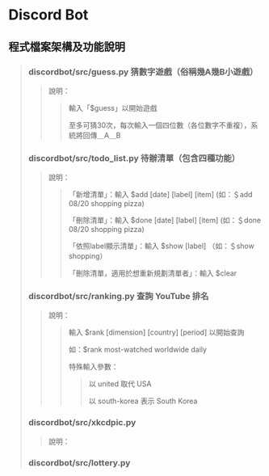 # Discord Bot

## 程式檔案架構及功能說明
> ### discordbot/src/guess.py 猜數字遊戲（俗稱幾A幾B小遊戲）
>> 
>> 說明：
>>> 輸入「$guess」以開始遊戲
>>> 
>>> 至多可猜30次，每次輸入一個四位數（各位數字不重複），系統將回傳＿A＿B
>>>
> ### discordbot/src/todo_list.py 待辦清單（包含四種功能）
>> 
>> 說明：
>>> 「新增清單」：輸入 $add [date] [label] [item]  (如：＄add 08/20 shopping pizza)
>>> 
>>> 「刪除清單」：輸入 $done [date] [label] [item]  (如：＄done 08/20 shopping pizza)
>>> 
>>> 「依照label顯示清單」：輸入 $show [label] （如：＄show shopping）
>>> 
>>> 「刪除清單，適用於想重新規劃清單者」：輸入 $clear
>>>
> ### discordbot/src/ranking.py 查詢 YouTube 排名
>> 
>> 說明：
>>> 輸入 $rank [dimension] [country] [period] 以開始查詢
>>> 
>>> 如：$rank most-watched worldwide daily
>>>
>>> 特殊輸入參數：
>>>> 以 united 取代 USA
>>>> 
>>>> 以 south-korea 表示 South Korea
>>>  
> ### discordbot/src/xkcdpic.py
>> 
>> 說明：
>> 
> ### discordbot/src/lottery.py
